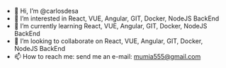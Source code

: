 - 👋 Hi, I’m @carlosdesa
- 👀 I’m interested in React, VUE, Angular, GIT, Docker, NodeJS BackEnd
- 🌱 I’m currently learning React, VUE, Angular, GIT, Docker, NodeJS BackEnd
- 💞️ I’m looking to collaborate on React, VUE, Angular, GIT, Docker, NodeJS BackEnd
- 📫 How to reach me: send me an e-mail: mumia555@gmail.com
